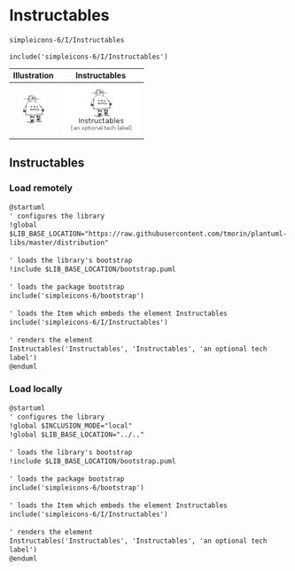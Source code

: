 # Instructables


```text
simpleicons-6/I/Instructables
```

```text
include('simpleicons-6/I/Instructables')
```



| Illustration | Instructables |
| :---: | :---: |
| ![illustration for Illustration](../../simpleicons-6/I/Instructables.png) | ![illustration for Instructables](../../simpleicons-6/I/Instructables.Local.png) |




## Instructables

### Load remotely
```plantuml
@startuml
' configures the library
!global $LIB_BASE_LOCATION="https://raw.githubusercontent.com/tmorin/plantuml-libs/master/distribution"

' loads the library's bootstrap
!include $LIB_BASE_LOCATION/bootstrap.puml

' loads the package bootstrap
include('simpleicons-6/bootstrap')

' loads the Item which embeds the element Instructables
include('simpleicons-6/I/Instructables')

' renders the element
Instructables('Instructables', 'Instructables', 'an optional tech label')
@enduml
```

### Load locally
```plantuml
@startuml
' configures the library
!global $INCLUSION_MODE="local"
!global $LIB_BASE_LOCATION="../.."

' loads the library's bootstrap
!include $LIB_BASE_LOCATION/bootstrap.puml

' loads the package bootstrap
include('simpleicons-6/bootstrap')

' loads the Item which embeds the element Instructables
include('simpleicons-6/I/Instructables')

' renders the element
Instructables('Instructables', 'Instructables', 'an optional tech label')
@enduml
```

